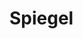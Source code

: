 <!-- generated by markdown-notes-tree -->

# Spiegel

<!-- optional markdown-notes-tree directory description starts here -->

<!-- optional markdown-notes-tree directory description ends here -->


